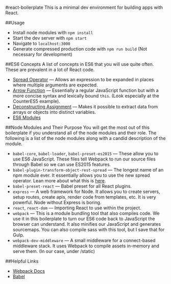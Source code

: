 #react-boilerplate
This is a minimal dev environment for building apps with React.

##Usage
  - Install node modules with `npm install`
  - Start the dev server with `npm start`
  - Navigate to `localhost:3000`
  - Generate compressed production code with `npm run build` (Not necessary for development)

##ES6 Concepts
A list of concepts in ES6 that you will use quite often.  These are prevalent in a lot of React code.
 - [Spread Operator](https://developer.mozilla.org/en-US/docs/Web/JavaScript/Reference/Operators/Spread_operator) — Allows an expression to be expanded in places where multiple arguments are expected. 
 - [Arrow Function](https://googlechrome.github.io/samples/arrows-es6/) — Essentially a regular JavaScript function but with a more concise syntax and lexically bound `this`. (Look especially at the CounterES5 example).
 - [Deconstructing Assignment](https://developer.mozilla.org/en-US/docs/Web/JavaScript/Reference/Operators/Destructuring_assignment) — Makes it possible to extract data from arrays or objects into distinct variables.
 - [ES6 Modules](http://exploringjs.com/es6/ch_modules.html)

##Node Modules and Their Purpose
You will get the most out of this boilerplate if you understand all of the node modules and their role.  The following is a list of the node modules along with a candid description of the module.
  - `babel-core`, `babel-loader`, `babel-preset-es2015` — These allow you to use ES6 JavaScript.  These files tell Webpack to run our source files through Babel so we can use ES2015 features.
  - `babel-plugin-transform-object-rest-spread` — The longest name of an npm module ever.  It essentially allows you to use the new spread operator.  Lean more about what this is [here](https://developer.mozilla.org/en-US/docs/Web/JavaScript/Reference/Operators/Spread_operator).
  - `babel-preset-react` — Babel preset for all React plugins.
  - `express` — A web framework for Node.  It allows you to create servers, setup routes, create apis, render code from templates, etc.  It is very powerful.  Node without Express is boring.
  - `react`, `react-dom` — Importing React to use within the project.
  - `webpack` — This is a module bundling tool that also compiles code.  We use it in this boilerplate to turn our ES6 code back to JavaScript the browser can understand.  It also minifies our JavaScript and generates sourcemaps.  You can also compile sass with this tool, but I save that for Gulp.
  - `webpack-dev-middleware` — A small middleware for a connect-based middleware stack. It uses Webpack to compile assets in-memory and serve them.  (In our case, under /static)

##Helpful Links
  - [Webpack Docs](https://webpack.github.io/docs/usage.html)
  - [Babel](https://babeljs.io/docs/setup/#installation)

